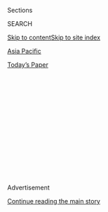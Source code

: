 <div id="app">

<div>

<div>

<div>

<div class="NYTAppHideMasthead css-1q2w90k e1suatyy0">

<div class="section css-ui9rw0 e1suatyy2">

<div class="css-eph4ug er09x8g0">

<div class="css-6n7j50">

</div>

<span class="css-1dv1kvn">Sections</span>

<div class="css-10488qs">

<span class="css-1dv1kvn">SEARCH</span>

</div>

[Skip to content](#site-content)[Skip to site index](#site-index)

</div>

<div id="masthead-section-label" class="css-1wr3we4 eaxe0e00">

[Asia
Pacific](https://www.nytimes.com/section/world/asia)

</div>

<div class="css-10698na e1huz5gh0">

</div>

</div>

<div id="masthead-bar-one" class="section hasLinks css-15hmgas e1csuq9d3">

<div class="css-uqyvli e1csuq9d0">

</div>

<div class="css-1uqjmks e1csuq9d1">

</div>

<div class="css-9e9ivx">

[](https://myaccount.nytimes.com/auth/login?response_type=cookie&client_id=vi)

</div>

<div class="css-1bvtpon e1csuq9d2">

[Today’s
Paper](https://www.nytimes.com/section/todayspaper)

</div>

</div>

</div>

</div>

<div data-aria-hidden="false">

<div id="site-content" data-role="main">

<div>

<div class="css-1aor85t" style="opacity:0.000000001;z-index:-1;visibility:hidden">

<div class="css-1hqnpie">

<div class="css-epjblv">

<span class="css-17xtcya">[Asia
Pacific](/section/world/asia)</span><span class="css-x15j1o">|</span><span class="css-fwqvlz">Protest
Against South Korean President Estimated to Be Largest
Yet</span>

</div>

<div class="css-k008qs">

<div class="css-1iwv8en">

<span class="css-18z7m18"></span>

<div>

</div>

</div>

<span class="css-1n6z4y">https://nyti.ms/2grw4cW</span>

<div class="css-1705lsu">

<div class="css-4xjgmj">

<div class="css-4skfbu" data-role="toolbar" data-aria-label="Social Media Share buttons, Save button, and Comments Panel with current comment count" data-testid="share-tools">

  - 
  - 
  - 
  - 
    
    <div class="css-6n7j50">
    
    </div>

  - 

</div>

</div>

</div>

</div>

</div>

</div>

<div class="css-13pd83m">

</div>

<div id="top-wrapper" class="css-1sy8kpn">

<div id="top-slug" class="css-l9onyx">

Advertisement

</div>

[Continue reading the main
story](#after-top)

<div class="ad top-wrapper" style="text-align:center;height:100%;display:block;min-height:250px">

<div id="top" class="place-ad" data-position="top" data-size-key="top">

</div>

</div>

<div id="after-top">

</div>

</div>

<div id="sponsor-wrapper" class="css-1hyfx7x">

<div id="sponsor-slug" class="css-19vbshk">

Supported by

</div>

[Continue reading the main
story](#after-sponsor)

<div id="sponsor" class="ad sponsor-wrapper" style="text-align:center;height:100%;display:block">

</div>

<div id="after-sponsor">

</div>

</div>

<div class="css-1vkm6nb ehdk2mb0">

# Protest Against South Korean President Estimated to Be Largest Yet

</div>

<div class="css-79elbk" data-testid="photoviewer-wrapper">

<div class="css-z3e15g" data-testid="photoviewer-wrapper-hidden">

</div>

<div class="css-1a48zt4 ehw59r15" data-testid="photoviewer-children">

![<span class="css-16f3y1r e13ogyst0" data-aria-hidden="true">An
enormous crowd assembled in Seoul, South Korea, on Saturday to demand
the resignation of the nation’s embattled president, Park
Geun-hye.</span><span class="css-cnj6d5 e1z0qqy90" itemprop="copyrightHolder"><span class="css-1ly73wi e1tej78p0">Credit...</span><span><span>Lee
Jin-Man/Associated
Press..</span></span></span>](https://static01.nyt.com/images/2016/11/27/world/asia/27seoulprotest/27seoulprotest-articleInline.jpg?quality=75&auto=webp&disable=upscale)

</div>

</div>

<div class="css-xt80pu e12qa4dv0">

<div class="css-18e8msd">

<div class="css-vp77d3 epjyd6m0">

<div class="css-1baulvz">

By [<span class="css-1baulvz last-byline" itemprop="name">Choe
Sang-Hun</span>](http://www.nytimes.com/by/choe-sang-hun)

</div>

</div>

  - Nov. 26,
    2016

  - 
    
    <div class="css-4xjgmj">
    
    <div class="css-d8bdto" data-role="toolbar" data-aria-label="Social Media Share buttons, Save button, and Comments Panel with current comment count" data-testid="share-tools">
    
      - 
      - 
      - 
      - 
        
        <div class="css-6n7j50">
        
        </div>
    
      - 
    
    </div>
    
    </div>

</div>

</div>

<div class="section meteredContent css-1r7ky0e" name="articleBody" itemprop="articleBody">

<div class="css-1fanzo5 StoryBodyCompanionColumn">

<div class="css-53u6y8">

SEOUL, South Korea — Hundreds of thousands of South Koreans filled
central Seoul on Saturday to demand President Park Geun-hye’s
resignation, in what appeared to be the largest turnout yet in a series
of weekly protests against the embattled leader.

Despite cold weather and the first snow of the season, a crowd that
organizers estimated at 1.5 million gathered to denounce Ms. Park, who
has been accused by prosecutors of helping a friend commit extortion and
is facing the possibility of impeachment within weeks.

The police estimate of the turnout was much lower, at 260,000, but the
crowd seemed larger than at an [enormous rally in the
capital](http://www.nytimes.com/2016/11/13/world/asia/korea-park-geun-hye-protests.html)
two weeks earlier. It was the fifth consecutive Saturday marked by a
large protest against the president.

The demonstrations have been peaceful and almost festive. Street vendors
sold candles, mattresses and hot snacks on Saturday, and a few roadside
shops gave protesters free coffee. Buddhist monks beat wooden gongs as
they marched. Mothers showed up with children, or with pet dogs wrapped
in padded vests, and young couples bundled in winter coats sang along as
loudspeakers blared catchy tunes calling for Ms. Park’s ouster.

</div>

</div>

<div class="css-1fanzo5 StoryBodyCompanionColumn">

<div class="css-53u6y8">

One such song quoted from South Korea’s Constitution:[“The Republic of
Korea shall be a democratic
republic.”](http://www.ilo.org/wcmsp5/groups/public/---ed_protect/---protrav/---ilo_aids/documents/legaldocument/wcms_117333.pdf "Link")

Prosecutors have [identified Ms. Park as a criminal
accomplice](http://www.nytimes.com/2016/11/20/world/asia/park-geun-hye-south-korea-extortion-accomplice-prosecutors.html)
in the case of Choi Soon-sil, an old friend who has been charged with
using her influence to coerce businesses into donating large sums to
foundations that Ms. Choi controls. In news reports, Ms. Park has also
been accused of letting Ms. Choi [wield undue influence in state
affairs](http://www.nytimes.com/2016/10/28/world/asia/south-korea-choi-soon-sil.html).

Ms. Park, who cannot be prosecuted while in office, has
[apologized](http://www.nytimes.com/2016/11/04/world/asia/south-korea-park-geun-hye-investigation.html)
twice to the public over the scandal but has refused to resign as
opposition lawmakers, major newspapers and some members of her own party
have demanded.

Opposition parties hope to impeach her with the support of some
lawmakers from her party. The National Assembly is expected to vote on
an impeachment bill by Dec. 9.

No South Korean president has ever been removed from office through
impeachment.

On Saturday, some protesters chanted, “Imprison Park Geun-hye\!” as they
marched toward the presidential Blue House. “Come out and surrender\!”
they shouted.

</div>

</div>

<div class="css-1fanzo5 StoryBodyCompanionColumn">

<div class="css-53u6y8">

Hundreds of buses and thousands of police officers had been deployed to
form barriers around the complex. One group of demonstrators was stopped
just 200 yards from the presidential compound.

Protesters holding candles marched through central Seoul late into the
night. Rock musicians performed on the main thoroughfare, replacing the
lyrics of popular songs with phrases that criticized and ridiculed Ms.
Park. Some people carried doctored images of Ms. Park in a prison
uniform and handcuffed.

On smaller streets, citizens spoke to the crowd from the back of trucks.
One teenage girl railed tearfully against Ms. Park for failing to
respond effectively to the [Sewol ferry disaster in
2014](http://www.nytimes.com/interactive/2015/04/12/world/asia/12ferry-timeline.html?_r=0#/#time367_10822 "Times article"),
which left more than 300 people dead, most of them teenagers.

She also criticized the government-written history textbooks that Ms.
Park’s administration has said it plans to issue for use in all middle
and high schools starting next year.

Protesters accused Ms. Park of trying to take South Korea back to the
time when it was ruled by military dictators, including her father, Park
Chung-hee, and the practice of shaking down businesses was commonplace.

At one point, at the suggestion of organizers, the protesters all blew
out their candles to symbolize the darkness into which, they said, Ms.
Park has led the country.

Many protesters said they wanted Ms. Park to be impeached, providing a
dramatic end to her tenure.

“What we have seen happening at the Blue House is just like a soap
opera,” said Kim Yong-jin, a high school senior. “We just hope that it
ends like a soap opera — with poetic justice.”

</div>

</div>

</div>

<div>

</div>

<div>

</div>

<div>

</div>

<div>

<div id="bottom-wrapper" class="css-1ede5it">

<div id="bottom-slug" class="css-l9onyx">

Advertisement

</div>

[Continue reading the main
story](#after-bottom)

<div id="bottom" class="ad bottom-wrapper" style="text-align:center;height:100%;display:block;min-height:90px">

</div>

<div id="after-bottom">

</div>

</div>

</div>

</div>

</div>

## Site Index

<div>

</div>

## Site Information Navigation

  - [© <span>2020</span> <span>The New York Times
    Company</span>](https://help.nytimes.com/hc/en-us/articles/115014792127-Copyright-notice)

<!-- end list -->

  - [NYTCo](https://www.nytco.com/)
  - [Contact
    Us](https://help.nytimes.com/hc/en-us/articles/115015385887-Contact-Us)
  - [Work with us](https://www.nytco.com/careers/)
  - [Advertise](https://nytmediakit.com/)
  - [T Brand Studio](http://www.tbrandstudio.com/)
  - [Your Ad
    Choices](https://www.nytimes.com/privacy/cookie-policy#how-do-i-manage-trackers)
  - [Privacy](https://www.nytimes.com/privacy)
  - [Terms of
    Service](https://help.nytimes.com/hc/en-us/articles/115014893428-Terms-of-service)
  - [Terms of
    Sale](https://help.nytimes.com/hc/en-us/articles/115014893968-Terms-of-sale)
  - [Site
    Map](https://spiderbites.nytimes.com)
  - [Help](https://help.nytimes.com/hc/en-us)
  - [Subscriptions](https://www.nytimes.com/subscription?campaignId=37WXW)

</div>

</div>

</div>

</div>
